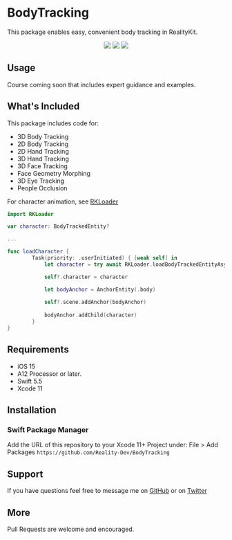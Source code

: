 # BodyTracking

This package enables easy, convenient body tracking in RealityKit.

<p align="center">
  <img src="https://img.shields.io/github/v/release/Reality-Dev/BodyTracking?color=orange&display_name=tag&label=SwiftPM&logo=swift&style=plastic"/>
  <img src="https://img.shields.io/static/v1?label=platform&message=iOS&color=lightgrey&style=plastic"/>
  <img src="https://img.shields.io/static/v1?label=Swift&message=5.5&color=orange&style=plastic&logo=swift"/>
</p>

## Usage

Course coming soon that includes expert guidance and examples.

## What's Included

This package includes code for:
- 3D Body Tracking
- 2D Body Tracking
- 2D Hand Tracking
- 3D Hand Tracking
- 3D Face Tracking
- Face Geometry Morphing
- 3D Eye Tracking
- People Occlusion

For character animation, see [RKLoader](https://github.com/Reality-Dev/RealityKit-Asset-Loading)
``` swift
import RKLoader

var character: BodyTrackedEntity?

...

func loadCharacter {
        Task(priority: .userInitiated) { [weak self] in
            let character = try await RKLoader.loadBodyTrackedEntityAsync(named: "character")

            self?.character = character

            let bodyAnchor = AnchorEntity(.body)
            
            self?.scene.addAnchor(bodyAnchor)
            
            bodyAnchor.addChild(character)
        }
}
```

## Requirements

- iOS 15
- A12 Processor or later.
- Swift 5.5
- Xcode 11

## Installation

### Swift Package Manager

Add the URL of this repository to your Xcode 11+ Project under:
    File > Add Packages
    `https://github.com/Reality-Dev/BodyTracking`

## Support

If you have questions feel free to message me on [GitHub](https://github.com/Reality-Dev) or on [Twitter](https://twitter.com/GMJ4K)


## More

Pull Requests are welcome and encouraged.
